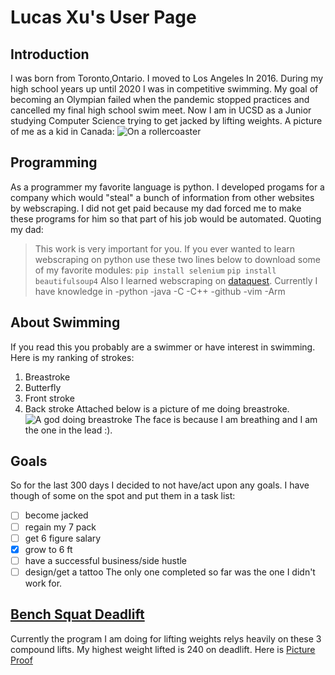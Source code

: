 # **Lucas Xu's User Page**
## Introduction
I was born from Toronto,Ontario. 
I moved to Los Angeles In 2016. 
During my high school years up until 2020 I was in competitive swimming.
My goal of becoming an Olympian failed when the pandemic stopped practices and cancelled my final high school swim meet. 
Now I am in UCSD as a Junior studying Computer Science trying to get jacked by lifting weights.
A picture of me as a kid in Canada:
![On a rollercoaster](C:\Users\xuluc\Downloads\IMG-1720.jpg)
## Programming
As a programmer my favorite language is python. 
I developed progams for a company which would "steal" a bunch of information from other websites by webscraping. 
I did not get paid because my dad forced me to make these programs for him so that part of his job would be automated. 
Quoting my dad:
>This work is very important for you.
If you ever wanted to learn webscraping on python use these two lines below to download some of my favorite modules:
`pip install selenium`
`pip install beautifulsoup4`
Also I learned webscraping on [dataquest](https://www.dataquest.io/blog/web-scraping-python-using-beautiful-soup/).
Currently I have knowledge in
-python
-java
-C
-C++
-github
-vim
-Arm


## About Swimming
If you read this you probably are a swimmer or have interest in swimming.
Here is my ranking of strokes:
1. Breastroke
2. Butterfly
3. Front stroke
4. Back stroke
Attached below is a picture of me doing breastroke.
![A god doing breastroke](file:///C:/Users/xuluc/Downloads/IMG-0284.JPG)
The face is because I am breathing and I am the one in the lead :).

## Goals
So for the last 300 days I decided to not have/act upon any goals. 
I have though of some on the spot and put them in a task list:
- [ ] become jacked
- [ ] regain my 7 pack
- [ ] get 6 figure salary
- [x] grow to 6 ft
- [ ] have a successful business/side hustle
- [ ] design/get a tattoo
The only one completed so far was the one I didn't work for.

## [Bench Squat Deadlift](https://www.bodybuilding.com/fun/teen-derek2.htm)
Currently the program I am doing for lifting weights relys heavily on these 3 compound lifts.
My highest weight lifted is 240 on deadlift. Here is [Picture Proof](IMG-0210.jpg)

